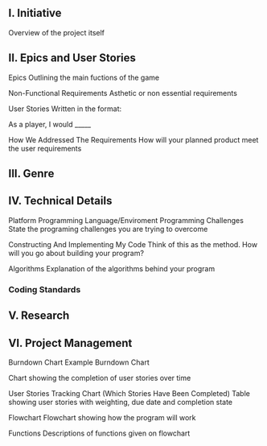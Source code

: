 ## I. Initiative
Overview of the project itself

## II. Epics and User Stories
Epics
Outlining the main fuctions of the game

Non-Functional Requirements
Asthetic or non essential requirements

User Stories
Written in the format:

As a player, I would _____

How We Addressed The Requirements
How will your planned product meet the user requirements

## III. Genre
## IV. Technical Details
Platform
Programming Language/Enviroment
Programming Challenges
State the programing challenges you are trying to overcome

Constructing And Implementing My Code
Think of this as the method. How will you go about building your program?

Algorithms
Explanation of the algorithms behind your program

### Coding Standards


## V. Research
## VI. Project Management
Burndown Chart
Example Burndown Chart

Chart showing the completion of user stories over time

User Stories Tracking Chart (Which Stories Have Been Completed)
Table showing user stories with weighting, due date and completion state

Flowchart
Flowchart showing how the program will work

Functions
Descriptions of functions given on flowchart
